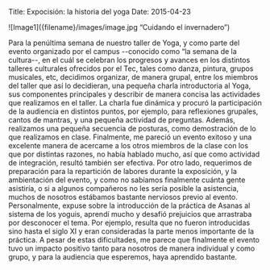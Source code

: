 Title: Expocisión: la historia del yoga
Date: 2015-04-23

<div style=”float: right”>
![Image1]({filename}/images/image.jpg “Cuidando el invernadero”)
</div>

Para la penúltima semana de nuestro taller de Yoga, y como parte del evento organizado por el campus --conocido como “la semana de la cultura--, en el cuál se celebran los progresos y avances en los distintos talleres culturales ofrecidos por el Tec, tales como danza, pintura, grupos musicales, etc, decidimos organizar, de manera grupal, entre los miembros del taller que así lo decidieran, una pequeña charla introductoria al Yoga, sus componentes principales y describir de manera concisa las actividades que realizamos en el taller.
La charla fue dinámica y procuró la participación de la audiencia en distintos puntos, por ejemplo, para reflexiones grupales, cantos de mantras, y una pequeña actividad de preguntas. Además, realizamos una pequeña secuencia de posturas, como demostración de lo que realizamos en clase.
Finalmente, me pareció un evento exitoso y una excelente manera de acercame a los otros miembros de la clase con los que por distintas razones, no había hablado mucho, así que como actividad de integración, resultó también ser efectiva.
Por otro lado, requerimos de preparación para la repartición de labores durante la exposición, y la ambientación del evento, y como no sabíamos finalmente cuánta gente asistiría, o si a algunos compañeros no les sería posible la asistencia, muchos de nosotros estábamos bastante nerviosos previo al evento. Personalmente, expuse sobre la introducción de la práctica de Asanas al sistema de los yoguis, aprendí mucho y desafió prejuicios que arrastraba por desconocer el tema. Por ejemplo, resulta que no fueron introducidas sino hasta el siglo XI y eran consideradas la parte menos importante de la práctica.
A pesar de estas dificultades, me parece que finalmente el evento tuvo un impacto positivo tanto para nosotros de manera individual y como grupo, y para la audiencia que esperemos, haya aprendido bastante.
